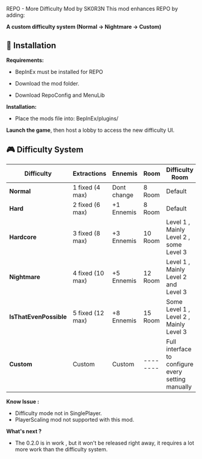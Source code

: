 REPO - More Difficulty Mod by SK0R3N
This mod enhances REPO by adding:

**A custom difficulty system (Normal → Nightmare → Custom)**

## 🔧 Installation

**Requirements:**

- BepInEx must be installed for REPO

- Download the mod folder.

- Download RepoConfig and MenuLib

**Installation:**

- Place the mods file into:
 BepInEx/plugins/

**Launch the game**, then host a lobby to access the new difficulty UI.

## 🎮 Difficulty System

| Difficulty             | Extractions        | Ennemis      | Room        | Difficulty Room                                    |
|------------------------|--------------------|--------------|-------------|--------------------------------------------------  |
| **Normal**             | 1 fixed (4 max)    | Dont change  | 8  Room     | Default                                            |
| **Hard**               | 2 fixed (6 max)    | +1 Ennemis   | 8  Room     | Default                                            |
| **Hardcore**           | 3 fixed (8 max)    | +3 Ennemis   | 10  Room    | Level 1 , Mainly Level 2 , some Level 3            |
| **Nightmare**          | 4 fixed (10 max)   | +5 Ennemis   | 12  Room    | Level 1 , Mainly Level 2 and Level 3               |
| **IsThatEvenPossible** | 5 fixed (12 max)   | +8 Ennemis   | 15  Room    | Some Level 1 , Level 2 , Mainly Level 3            |
| **Custom**             | Custom             | Custom       |  --------   | Full interface to configure every setting manually |

**Know Issue :**
- Difficulty mode not in SinglePlayer.
- PlayerScaling mod not supported with this mod.

**What's next ?**

- The 0.2.0 is in work , but it won't be released right away, it requires a lot more work than the difficulty system.